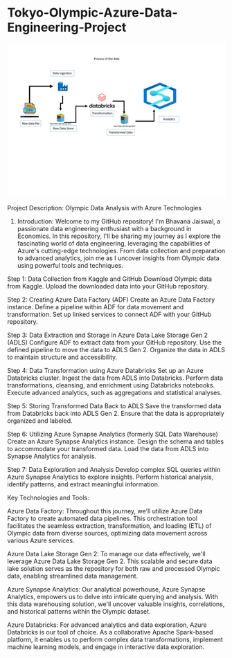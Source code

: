 # Tokyo-Olympic-Azure-Data-Engineering-Project

![image](https://github.com/jaisbhavana/Tokyo-Olympic-Azure-Data-Engineering-Project/blob/main/Doc1-1.png)

Project Description: Olympic Data Analysis with Azure Technologies
1. Introduction:
Welcome to my GitHub repository! I'm Bhavana Jaiswal, a passionate data engineering enthusiast with a background in Economics. In this repository, I'll be sharing my journey as I explore the fascinating world of data engineering, leveraging the capabilities of Azure's cutting-edge technologies. From data collection and preparation to advanced analytics, join me as I uncover insights from Olympic data using powerful tools and techniques.
 

Step 1: Data Collection from Kaggle and GitHub
Download Olympic data from Kaggle.
Upload the downloaded data into your GitHub repository.

Step 2: Creating Azure Data Factory (ADF)
Create an Azure Data Factory instance.
Define a pipeline within ADF for data movement and transformation.
Set up linked services to connect ADF with your GitHub repository.

Step 3: Data Extraction and Storage in Azure Data Lake Storage Gen 2 (ADLS)
Configure ADF to extract data from your GitHub repository.
Use the defined pipeline to move the data to ADLS Gen 2.
Organize the data in ADLS to maintain structure and accessibility.

Step 4: Data Transformation using Azure Databricks
Set up an Azure Databricks cluster.
Ingest the data from ADLS into Databricks.
Perform data transformations, cleansing, and enrichment using Databricks notebooks.
Execute advanced analytics, such as aggregations and statistical analyses.

Step 5: Storing Transformed Data Back to ADLS
Save the transformed data from Databricks back into ADLS Gen 2.
Ensure that the data is appropriately organized and labeled.

Step 6: Utilizing Azure Synapse Analytics (formerly SQL Data Warehouse)
Create an Azure Synapse Analytics instance.
Design the schema and tables to accommodate your transformed data.
Load the data from ADLS into Synapse Analytics for analysis.

Step 7: Data Exploration and Analysis
Develop complex SQL queries within Azure Synapse Analytics to explore insights.
Perform historical analysis, identify patterns, and extract meaningful information.


Key Technologies and Tools:

Azure Data Factory: Throughout this journey, we'll utilize Azure Data Factory to create automated data pipelines. This orchestration tool facilitates the seamless extraction, transformation, and loading (ETL) of Olympic data from diverse sources, optimizing data movement across various Azure services.

Azure Data Lake Storage Gen 2: To manage our data effectively, we'll leverage Azure Data Lake Storage Gen 2. This scalable and secure data lake solution serves as the repository for both raw and processed Olympic data, enabling streamlined data management.

Azure Synapse Analytics: Our analytical powerhouse, Azure Synapse Analytics, empowers us to delve into intricate querying and analysis. With this data warehousing solution, we'll uncover valuable insights, correlations, and historical patterns within the Olympic dataset.

Azure Databricks: For advanced analytics and data exploration, Azure Databricks is our tool of choice. As a collaborative Apache Spark-based platform, it enables us to perform complex data transformations, implement machine learning models, and engage in interactive data exploration.









